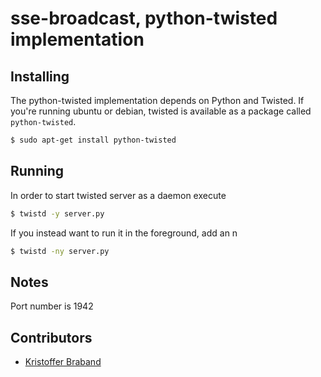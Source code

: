 # sse-broadcast, python-twisted implementation

## Installing

The python-twisted implementation depends on Python and Twisted. If you're running ubuntu or debian, twisted is available as a package called `python-twisted`.

```bash
$ sudo apt-get install python-twisted
```

## Running

In order to start twisted server as a daemon execute

```bash
$ twistd -y server.py
```

If you instead want to run it in the foreground, add an n

```bash
$ twistd -ny server.py
```

## Notes

Port number is 1942

## Contributors

- [Kristoffer Braband](https://github.com/kbrabrand)
